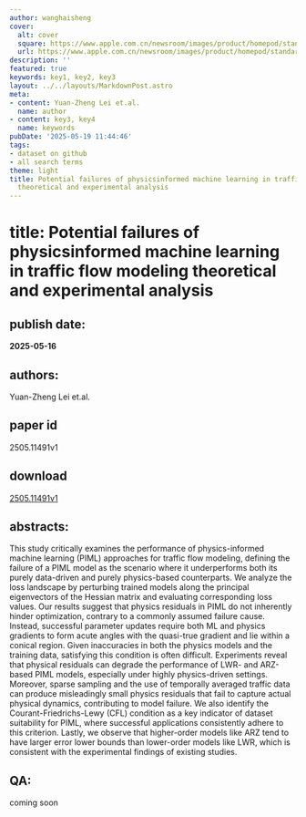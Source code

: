 ```yaml
---
author: wanghaisheng
cover:
  alt: cover
  square: https://www.apple.com.cn/newsroom/images/product/homepod/standard/Apple-HomePod-hero-230118_big.jpg.large_2x.jpg
  url: https://www.apple.com.cn/newsroom/images/product/homepod/standard/Apple-HomePod-hero-230118_big.jpg.large_2x.jpg
description: ''
featured: true
keywords: key1, key2, key3
layout: ../../layouts/MarkdownPost.astro
meta:
- content: Yuan-Zheng Lei et.al.
  name: author
- content: key3, key4
  name: keywords
pubDate: '2025-05-19 11:44:46'
tags:
- dataset on github
- all search terms
theme: light
title: Potential failures of physicsinformed machine learning in traffic flow modeling
  theoretical and experimental analysis
---
```


# title: Potential failures of physicsinformed machine learning in traffic flow modeling theoretical and experimental analysis 
## publish date: 
**2025-05-16** 
## authors: 
  Yuan-Zheng Lei et.al. 
## paper id
2505.11491v1
## download
[2505.11491v1](http://arxiv.org/abs/2505.11491v1)
## abstracts:
This study critically examines the performance of physics-informed machine learning (PIML) approaches for traffic flow modeling, defining the failure of a PIML model as the scenario where it underperforms both its purely data-driven and purely physics-based counterparts. We analyze the loss landscape by perturbing trained models along the principal eigenvectors of the Hessian matrix and evaluating corresponding loss values. Our results suggest that physics residuals in PIML do not inherently hinder optimization, contrary to a commonly assumed failure cause. Instead, successful parameter updates require both ML and physics gradients to form acute angles with the quasi-true gradient and lie within a conical region. Given inaccuracies in both the physics models and the training data, satisfying this condition is often difficult. Experiments reveal that physical residuals can degrade the performance of LWR- and ARZ-based PIML models, especially under highly physics-driven settings. Moreover, sparse sampling and the use of temporally averaged traffic data can produce misleadingly small physics residuals that fail to capture actual physical dynamics, contributing to model failure. We also identify the Courant-Friedrichs-Lewy (CFL) condition as a key indicator of dataset suitability for PIML, where successful applications consistently adhere to this criterion. Lastly, we observe that higher-order models like ARZ tend to have larger error lower bounds than lower-order models like LWR, which is consistent with the experimental findings of existing studies.
## QA:
coming soon
